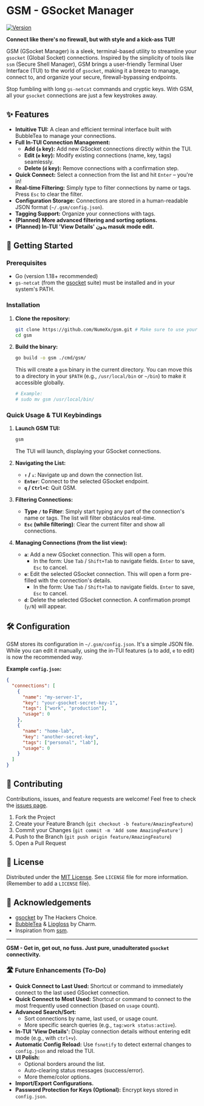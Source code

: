 # GSM - GSocket Manager

[![Version](https://img.shields.io/badge/version-v0.2.0-blue)](CHANGELOG.md)

**Connect like there's no firewall, but with style and a kick-ass TUI!**

GSM (GSocket Manager) is a sleek, terminal-based utility to streamline your `gsocket` (Global Socket) connections. Inspired by the simplicity of tools like `ssm` (Secure Shell Manager), GSM brings a user-friendly Terminal User Interface (TUI) to the world of `gsocket`, making it a breeze to manage, connect to, and organize your secure, firewall-bypassing endpoints.

Stop fumbling with long `gs-netcat` commands and cryptic keys. With GSM, all your `gsocket` connections are just a few keystrokes away.

## ✨ Features

*   **Intuitive TUI:** A clean and efficient terminal interface built with BubbleTea to manage your connections.
*   **Full In-TUI Connection Management:**
    *   **Add (`a` key):** Add new GSocket connections directly within the TUI.
    *   **Edit (`e` key):** Modify existing connections (name, key, tags) seamlessly.
    *   **Delete (`d` key):** Remove connections with a confirmation step.
*   **Quick Connect:** Select a connection from the list and hit `Enter` – you're in!
*   **Real-time Filtering:** Simply type to filter connections by name or tags. Press `Esc` to clear the filter.
*   **Configuration Storage:** Connections are stored in a human-readable JSON format (`~/.gsm/config.json`).
*   **Tagging Support:** Organize your connections with tags.
*   **(Planned) More advanced filtering and sorting options.**
*   **(Planned) In-TUI 'View Details' بدون masuk mode edit.**

## 🚀 Getting Started

### Prerequisites

*   Go (version 1.18+ recommended)
*   `gs-netcat` (from the [gsocket](https://github.com/hackerschoice/gsocket) suite) must be installed and in your system's PATH.

### Installation

1.  **Clone the repository:**
    ```bash
    git clone https://github.com/NumeXx/gsm.git # Make sure to use your actual repo URL!
    cd gsm
    ```

2.  **Build the binary:**
    ```bash
    go build -o gsm ./cmd/gsm/
    ```
    This will create a `gsm` binary in the current directory. You can move this to a directory in your `$PATH` (e.g., `/usr/local/bin` or `~/bin`) to make it accessible globally.
    ```bash
    # Example:
    # sudo mv gsm /usr/local/bin/
    ```

### Quick Usage & TUI Keybindings

1.  **Launch GSM TUI:**
    ```bash
    gsm
    ```
    The TUI will launch, displaying your GSocket connections.

2.  **Navigating the List:**
    *   **`↑` / `↓`**: Navigate up and down the connection list.
    *   **`Enter`**: Connect to the selected GSocket endpoint.
    *   **`q` / `Ctrl+C`**: Quit GSM.

3.  **Filtering Connections:**
    *   **Type `/` to Filter**: Simply start typing any part of the connection's name or tags. The list will filter obstáculos real-time.
    *   **`Esc` (while filtering)**: Clear the current filter and show all connections.

4.  **Managing Connections (from the list view):**
    *   **`a`**: Add a new GSocket connection. This will open a form.
        *   In the form: Use `Tab` / `Shift+Tab` to navigate fields. `Enter` to save, `Esc` to cancel.
    *   **`e`**: Edit the selected GSocket connection. This will open a form pre-filled with the connection's details.
        *   In the form: Use `Tab` / `Shift+Tab` to navigate fields. `Enter` to save, `Esc` to cancel.
    *   **`d`**: Delete the selected GSocket connection. A confirmation prompt (`y/N`) will appear.

## 🛠️ Configuration

GSM stores its configuration in `~/.gsm/config.json`. It's a simple JSON file. While you can edit it manually, using the in-TUI features (`a` to add, `e` to edit) is now the recommended way.

**Example `config.json`:**
```json
{
  "connections": [
    {
      "name": "my-server-1",
      "key": "your-gsocket-secret-key-1",
      "tags": ["work", "production"],
      "usage": 0
    },
    {
      "name": "home-lab",
      "key": "another-secret-key",
      "tags": ["personal", "lab"],
      "usage": 0
    }
  ]
}
```

## 🤝 Contributing

Contributions, issues, and feature requests are welcome! Feel free to check the [issues page](https://github.com/NumeXx/gsm/issues).

1.  Fork the Project
2.  Create your Feature Branch (`git checkout -b feature/AmazingFeature`)
3.  Commit your Changes (`git commit -m 'Add some AmazingFeature'`)
4.  Push to the Branch (`git push origin feature/AmazingFeature`)
5.  Open a Pull Request

## 📜 License

Distributed under the [MIT License](LICENSE). See `LICENSE` file for more information. (Remember to add a `LICENSE` file).

## 🙏 Acknowledgements

*   [gsocket](https://github.com/hackerschoice/gsocket) by The Hackers Choice.
*   [BubbleTea](https://github.com/charmbracelet/bubbletea) & [Lipgloss](https://github.com/charmbracelet/lipgloss) by Charm.
*   Inspiration from [ssm](https://github.com/lfaoro/ssm).

---

**GSM - Get in, get out, no fuss. Just pure, unadulterated `gsocket` connectivity.**

### 🛣️ Future Enhancements (To-Do)

*   **Quick Connect to Last Used:** Shortcut or command to immediately connect to the last used GSocket connection.
*   **Quick Connect to Most Used:** Shortcut or command to connect to the most frequently used connection (based on `usage` count).
*   **Advanced Search/Sort:**
    *   Sort connections by name, last used, or usage count.
    *   More specific search queries (e.g., `tag:work status:active`).
*   **In-TUI 'View Details':** Display connection details without entering edit mode (e.g., with `ctrl+v`).
*   **Automatic Config Reload:** Use `fsnotify` to detect external changes to `config.json` and reload the TUI.
*   **UI Polish:**
    *   Optional borders around the list.
    *   Auto-clearing status messages (success/error).
    *   More theme/color options.
*   **Import/Export Configurations.**
*   **Password Protection for Keys (Optional):** Encrypt keys stored in `config.json`.